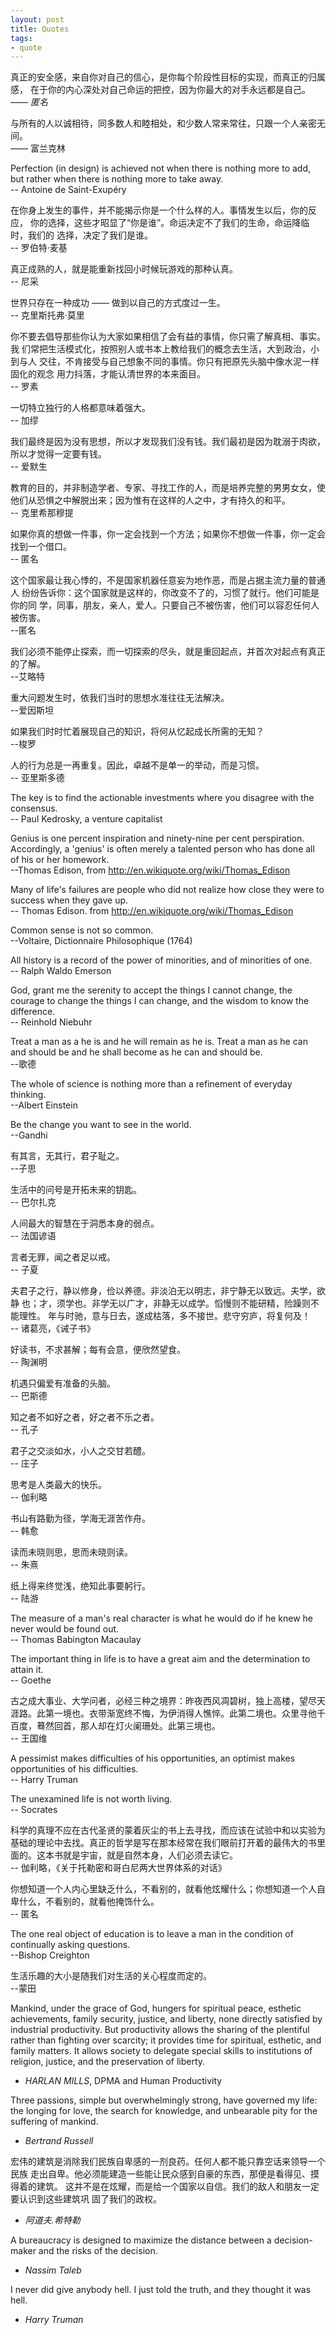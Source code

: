```yaml
---
layout: post
title: Quotes
tags:
- quote
---
```


真正的安全感，来自你对自己的信心，是你每个阶段性目标的实现，而真正的归属感，
在于你的内心深处对自己命运的把控，因为你最大的对手永远都是自己。  
—— _匿名_

与所有的人以诚相待，同多数人和睦相处，和少数人常来常往，只跟一个人亲密无间。  
—— 富兰克林

Perfection (in design) is achieved not when there is nothing more to add,
but rather when there is nothing more to take away.  
-- Antoine de Saint-Exupéry

在你身上发生的事件，并不能揭示你是一个什么样的人。事情发生以后，你的反应，
你的选择，这些才昭显了“你是谁”。命运决定不了我们的生命，命运降临时，我们的
选择，决定了我们是谁。  
-- 罗伯特·麦基

真正成熟的人，就是能重新找回小时候玩游戏的那种认真。  
-- 尼采

世界只存在一种成功 —— 做到以自己的方式度过一生。  
-- 克里斯托弗·莫里

你不要去倡导那些你认为大家如果相信了会有益的事情，你只需了解真相、事实。我
们常把生活模式化，按照别人或书本上教给我们的概念去生活，大到政治，小到与人
交往，不肯接受与自己想象不同的事情。你只有把原先头脑中像水泥一样固化的观念
用力抖落，才能认清世界的本来面目。  
-- 罗素

一切特立独行的人格都意味着强大。  
-- 加缪

我们最终是因为没有思想，所以才发现我们没有钱。我们最初是因为耽溺于肉欲，所以才觉得一定要有钱。  
-- 爱默生

教育的目的，并非制造学者、专家、寻找工作的人，而是培养完整的男男女女，使他们从恐惧之中解脱出来；因为惟有在这样的人之中，才有持久的和平。  
-- 克里希那穆提

如果你真的想做一件事，你一定会找到一个方法；如果你不想做一件事，你一定会找到一个借口。  
-- 匿名

这个国家最让我心悸的，不是国家机器任意妄为地作恶，而是占据主流力量的普通人
纷纷告诉你：这个国家就是这样的，你改变不了的，习惯了就行。他们可能是你的同
学，同事，朋友，亲人，爱人。只要自己不被伤害，他们可以容忍任何人被伤害。<br
/>
--匿名

我们必须不能停止探索，而一切探索的尽头，就是重回起点，并首次对起点有真正的了解。  
--艾略特

重大问题发生时，依我们当时的思想水准往往无法解决。  
--爱因斯坦

如果我们时时忙着展现自己的知识，将何从忆起成长所需的无知？  
--梭罗

人的行为总是一再重复。因此，卓越不是单一的举动，而是习惯。  
-- 亚里斯多德

The key is to find the actionable investments where you disagree with the consensus.   
-- Paul Kedrosky, a venture capitalist

Genius is one percent inspiration and ninety-nine per cent
perspiration. Accordingly, a 'genius' is often merely a talented person who
has done all of his or her homework.  
--Thomas Edison, from <a href="http://en.wikiquote.org/wiki/Thomas_Edison">http://en.wikiquote.org/wiki/Thomas_Edison</a>

Many of life's failures are people who did not realize how close they were to success when they gave up.  
-- Thomas Edison. from&nbsp;<a href="http://en.wikiquote.org/wiki/Thomas_Edison">http://en.wikiquote.org/wiki/Thomas_Edison</a>

Common sense is not so common.  
--Voltaire, Dictionnaire Philosophique (1764)

All history is a record of the power of minorities, and of minorities of one.   
-- Ralph Waldo Emerson

God, grant me the serenity to accept the things I cannot change, the
courage to change the things I can change, and the wisdom to know the
difference.  
-- Reinhold Niebuhr

Treat a man as a he is and he will remain as he is.  Treat a man as he can and should be and he shall become as he can and should be.   
--歌德

The whole of science is nothing more than a refinement of everyday thinking.  
--Albert Einstein

Be the change you want to see in the world.  
--Gandhi

有其言，无其行，君子耻之。  
--子思

生活中的问号是开拓未来的钥匙。  
-- 巴尔扎克

人间最大的智慧在于洞悉本身的弱点。  
-- 法国谚语

言者无罪，闻之者足以戒。  
-- 子夏

夫君子之行，静以修身，俭以养德。非淡泊无以明志，非宁静无以致远。夫学，欲静
也；才，须学也。非学无以广才，非静无以成学。慆慢则不能研精，险躁则不能理性。
年与时驰，意与日去，遂成枯落，多不接世。悲守穷庐，将复何及！  
 -- 诸葛亮，《诫子书》

好读书，不求甚解；每有会意，便欣然望食。  
-- 陶渊明

机遇只偏爱有准备的头脑。  
-- 巴斯德

知之者不如好之者，好之者不乐之者。   
-- 孔子

君子之交淡如水，小人之交甘若醴。  
-- 庄子

思考是人类最大的快乐。  
-- 伽利略

书山有路勤为径，学海无涯苦作舟。  
-- 韩愈

读而未晓则思，思而未晓则读。  
-- 朱熹

纸上得来终觉浅，绝知此事要躬行。  
-- 陆游

The measure of a man's real character is what he would do if he knew he never would be found out.  
-- Thomas Babington Macaulay

The important thing in life is to have a great aim and the determination to attain it.  
-- Goethe

古之成大事业、大学问者，必经三种之境界：昨夜西风凋碧树，独上高楼，望尽天涯路。此第一境也。衣带渐宽终不悔，为伊消得人憔悴。此第二境也。众里寻他千百度，蓦然回首，那人却在灯火阑珊处。此第三境也。  
-- 王国维

A pessimist makes difficulties of his opportunities, an optimist makes opportunities of his difficulties.  
-- Harry Truman

The unexamined life is not worth living.  
-- Socrates

科学的真理不应在古代圣贤的蒙着灰尘的书上去寻找，而应该在试验中和以实验为基础的理论中去找。真正的哲学是写在那本经常在我们眼前打开着的最伟大的书里面的。这本书就是宇宙，就是自然本身，人们必须去读它。   
-- 伽利略，《关于托勒密和哥白尼两大世界体系的对话》

你想知道一个人内心里缺乏什么，不看别的，就看他炫耀什么；你想知道一个人自卑什么，不看别的，就看他掩饰什么。  
-- 匿名

The one real object of education is to leave a man in the condition of continually asking questions.  
--Bishop Creighton

生活乐趣的大小是随我们对生活的关心程度而定的。  
--蒙田

Mankind, under the grace of God, hungers for spiritual peace, esthetic
achievements, family security, justice, and liberty, none directly satisfied by
industrial productivity. But productivity allows the sharing of the plentiful rather
than fighting over scarcity; it provides time for spiritual, esthetic, and family
matters. It allows society to delegate special skills to institutions of religion,
justice, and the preservation of liberty.  
- _HARLAN MILLS_, DPMA and Human Productivity

Three passions, simple but overwhelmingly strong, have governed my life:
the longing for love, the search for knowledge, and unbearable pity for the
suffering of mankind.  
- *Bertrand Russell*

宏伟的建筑是消除我们民族自卑感的一剂良药。任何人都不能只靠空话来领导一个民族
走出自卑。他必须能建造一些能让民众感到自豪的东西，那便是看得见、摸得着的建筑。
这并不是在炫耀，而是给一个国家以自信。我们的敌人和朋友一定要认识到这些建筑巩
固了我们的政权。  
- *阿道夫.希特勒*

A bureaucracy is designed to maximize the distance between
a decision-maker and the risks of the decision.  
- *Nassim Taleb*

I never did give anybody hell.  I just told the truth, and they thought it was hell.  
- *Harry Truman*
